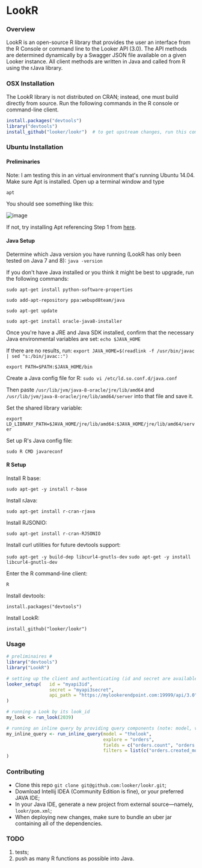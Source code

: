 # LookR
### Overview
LookR is an open-source R library that provides the user an interface from the R Console or command line to the Looker API (3.0). The API methods are determined dynamically by a Swagger JSON file available on a given Looker instance. All client methods are written in Java and called from R using the rJava library.


### OSX Installation

The LookR library is not distributed on CRAN; instead, one must build directly from source. Run the following commands in the R console or command-line client.

```R
install.packages("devtools")
library("devtools")
install_github("looker/lookr")	# to get upstream changes, run this command periodically
```
### Ubuntu Installation

#### Preliminaries
Note: I am testing this in an virtual environment that's running Ubuntu 14.04. Make sure Apt is installed. Open up a terminal window and type

`apt`

You should see something like this:

![image](https://cloud.githubusercontent.com/assets/2467394/14268697/ecba665a-fa92-11e5-8128-38a7edfd1326.png)

If not, try installing Apt referencing Step 1 from [here](https://www.digitalocean.com/community/tutorials/how-to-set-up-r-on-ubuntu-14-04).

#### Java Setup
Determine which Java version you have running (LookR has only been tested on Java 7 and 8):
`java -version`

If you don't have Java installed or you think it might be best to upgrade, run the following commands:

`sudo apt-get install python-software-properties`

`sudo add-apt-repository ppa:webupd8team/java`

`sudo apt-get update`

`sudo apt-get install oracle-java8-installer`

Once you're have a JRE and Java SDK installed, confirm that the necessary Java environmental variables are set:
`echo $JAVA_HOME`

If there are no results, run:
`export JAVA_HOME=$(readlink -f /usr/bin/javac | sed "s:/bin/javac::")`

`export PATH=$PATH:$JAVA_HOME/bin`

Create a Java config file for R:
`sudo vi /etc/ld.so.conf.d/java.conf`

Then paste `/usr/lib/jvm/java-8-oracle/jre/lib/amd64` and `/usr/lib/jvm/java-8-oracle/jre/lib/amd64/server` into that file and save it.

Set the shared library variable:

`export LD_LIBRARY_PATH=$JAVA_HOME/jre/lib/amd64:$JAVA_HOME/jre/lib/amd64/server`

Set up R's Java config file:

`sudo R CMD javareconf`

#### R Setup
Install R base:

`sudo apt-get -y install r-base`

Install rJava:

`sudo apt-get install r-cran-rjava`

Install RJSONIO:

`sudo apt-get install r-cran-RJSONIO`

Install curl utilities for future devtools support:

`sudo apt-get -y build-dep libcurl4-gnutls-dev`
`sudo apt-get -y install libcurl4-gnutls-dev`

Enter the R command-line client:

`R`

Install devtools:

`install.packages("devtools")`

Install LookR:

`install_github("looker/lookr")`


### Usage
```R
# preliminaires #
library("devtools")
library("LookR")

# setting up the client and authenticating (id and secret are available on your Looker instance)
looker_setup(	id = "myapi3id",
				secret = "myapi3secret",
				api_path = "https://mylookerendpoint.com:19999/api/3.0"
)

# running a Look by its look_id
my_look <- run_look(2039)

# running an inline query by providing query components (note: model, view, and fields are required parameters)
my_inline_query <- run_inline_query(model = "thelook",
									explore = "orders",
									fields = c("orders.count", "orders.created_month")
									filters = list(c("orders.created_month", "90 days"), c("orders.status", "complete"))
)
```
### Contributing
- Clone this repo `git clone git@github.com:looker/lookr.git`;
- Download Intellij IDEA (Community Edition is fine), or your preferred JAVA IDE;
- In your Java IDE, generate a new project from external source—namely, `lookr/pom.xml`;
- When deploying new changes, make sure to bundle an uber jar containing all of the dependencies.

### TODO
1. tests;
2. push as many R functions as possible into Java.
